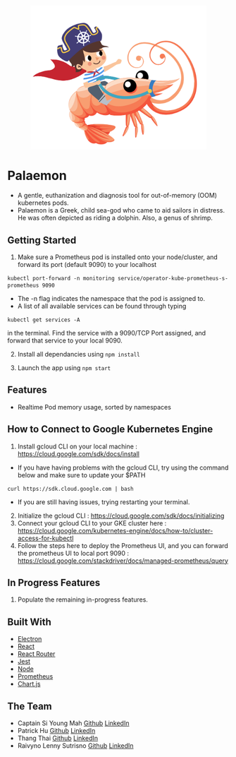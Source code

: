 <!-- ![Palaemon Logo](./client/assets/logo.png) -->
<p align="center">
  <img src="./client/assets/logo.png" alt="drawing" width="400"/>
</p>

# Palaemon

- A gentle, euthanization and diagnosis tool for out-of-memory (OOM) kubernetes pods. 
- Palaemon is a Greek, child sea-god who came to aid sailors in distress. He was often depicted as riding a dolphin. Also, a genus of shrimp.

## Getting Started

<!-- ## To run the Electron App -->
<!-- `npm start:dev` will start a webpack dev server on port 8080, creating a web browser on localhost:8080 that can be shared using VS Code's live share. It will also start the electron app, but the app usually needs to be reloaded (CMD/Ctrl + R). 
As the files will be bundled through webpack dev server, it will NOT create a /dist folder. 
(Currently, the script is a little wonky on starting the electron app as the electron app will call and open up localhost:8080 directly instead of opening from main.js) -->

<!-- `npm start:production` will build and bundle files into /dist folder for production and open the electron app based on the bundled files from /dist.  -->

1. Make sure a Prometheus pod is installed onto your node/cluster, and forward its port (default 9090) to your localhost
```
kubectl port-forward -n monitoring service/operator-kube-prometheus-s-prometheus 9090
```

  - The -n flag indicates the namespace that the pod is assigned to.
  - A list of all available services can be found through typing 
```
kubectl get services -A
```
  in the terminal. Find the service with a 9090/TCP Port assigned, and forward that service to your local 9090.
    
2. Install all dependancies using `npm install`

3. Launch the app using `npm start`

## Features

* Realtime Pod memory usage, sorted by namespaces



<!-- is a hybrid, butcher-ed, deprecated(?) method of starting the app. It will build a /dist folder, open the webpack-dev-server at port 8080, and open the electron app based on the files in the /dist folder.  -->
## How to Connect to Google Kubernetes Engine

1. Install gcloud CLI on your local machine : https://cloud.google.com/sdk/docs/install
  - If you have having problems with the gcloud CLI, try using the command below and make sure to update your $PATH
```
curl https://sdk.cloud.google.com | bash
```
  - If you are still having issues, trying restarting your terminal.
2. Initialize the gcloud CLI : https://cloud.google.com/sdk/docs/initializing
3. Connect your gcloud CLI to your GKE cluster here : https://cloud.google.com/kubernetes-engine/docs/how-to/cluster-access-for-kubectl
4. Follow the steps here to deploy the Prometheus UI, and you can forward the prometheus UI to local port 9090 : https://cloud.google.com/stackdriver/docs/managed-prometheus/query


## In Progress Features

1. Populate the remaining in-progress features.

## Built With

- [Electron](https://www.electronjs.org/)
- [React](https://reactjs.org/)
- [React Router](https://reactrouter.com/)
- [Jest](https://jestjs.io/)
- [Node](https://nodejs.org/)
- [Prometheus](https://prometheus.io/)
- [Chart.js](https://www.chartjs.org/)
<!-- - [Kubernetes-client](https://github.com/kubernetes-client/) -->

## The Team
- Captain Si Young Mah [Github](https://github.com/siyoungmah) [LinkedIn](https://www.linkedin.com/in/siyoungmah/)
- Patrick Hu [Github](https://github.com/pathu91) [LinkedIn](https://www.linkedin.com/in/patrickhu91/)
- Thang Thai [Github](https://github.com/thang-thai) [LinkedIn](https://www.linkedin.com/in/thang-thai/)
- Raivyno Lenny Sutrisno [Github](https://github.com/FrozenStove) [LinkedIn](https://www.linkedin.com/in/raivyno-sutrisno/)